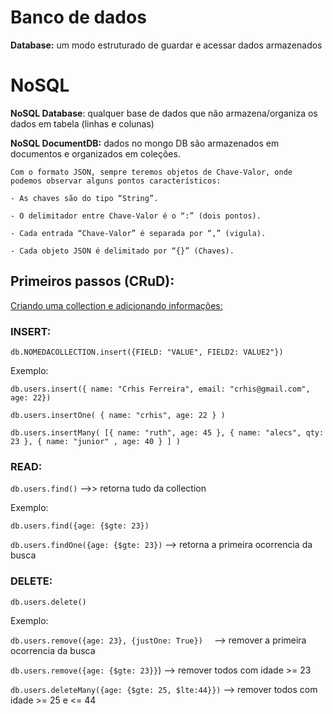 # Banco de dados


**Database:** um modo estruturado de guardar e acessar dados armazenados


# NoSQL

**NoSQL Database**: qualquer base de dados que não armazena/organiza os dados em tabela (linhas e colunas)

**NoSQL DocumentDB:** dados no mongo DB são armazenados em documentos e organizados em coleções. 

    Com o formato JSON, sempre teremos objetos de Chave-Valor, onde podemos observar alguns pontos característicos:

    - As chaves são do tipo “String”.

    - O delimitador entre Chave-Valor é o “:” (dois pontos).

    - Cada entrada “Chave-Valor” é separada por “,” (vigula).

    - Cada objeto JSON é delimitado por “{}” (Chaves).



## Primeiros passos (CRuD):

[Criando uma collection e adicionando informações: ](https://www.mongodb.com/docs/manual/reference/method/db.collection.createIndex/#db.collection.createIndex)

### **INSERT**:

```db.NOMEDACOLLECTION.insert({FIELD: "VALUE", FIELD2: VALUE2"})```

Exemplo:

```db.users.insert({ name: "Crhis Ferreira", email: "crhis@gmail.com", age: 22})```

```db.users.insertOne( { name: "crhis", age: 22 } ) ```

```db.users.insertMany( [{ name: "ruth", age: 45 }, { name: "alecs", qty: 23 }, { name: "junior" , age: 40 } ] )```


### **READ**:

```db.users.find()```     -->> retorna tudo da collection

Exemplo:

```db.users.find({age: {$gte: 23})```

`db.users.findOne({age: {$gte: 23})`   --> retorna a primeira ocorrencia da busca

### **DELETE**:

`db.users.delete()`

Exemplo:

`db.users.remove({age: 23}, {justOne: True})  `  --> remover a primeira ocorrencia da busca

`db.users.remove({age: {$gte: 23}}`)              --> remover todos com idade >= 23

`db.users.deleteMany({age: {$gte: 25, $lte:44}})` --> remover todos com idade >= 25 e <= 44